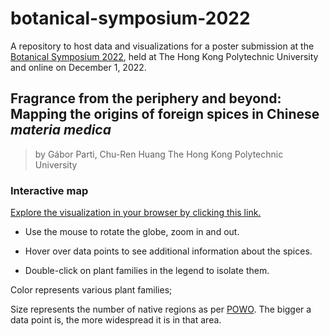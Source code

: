 # botanical-symposium-2022

A repository to host data and visualizations for a poster submission at the [Botanical Symposium 2022](https://event.fourwaves.com/botanicalsymposium2022/pages), held at The Hong Kong Polytechnic University and online on December 1, 2022.

## Fragrance from the periphery and beyond: Mapping the origins of foreign spices in Chinese *materia medica*

> by Gábor Parti, Chu-Ren Huang
> The Hong Kong Polytechnic University

### Interactive map

[Explore the visualization in your browser by clicking this link.](https://htmlpreview.github.io/?https://github.com/partigabor/botanical-symposium-2022/blob/main/distribution.html)

* Use the mouse to rotate the globe, zoom in and out.

* Hover over data points to see additional information about the spices.

* Double-click on plant families in the legend to isolate them.

Color represents various plant families;

Size represents the number of native regions as per [POWO](https://powo.science.kew.org/). The bigger a data point is, the more widespread it is in that area.
